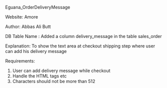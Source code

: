 Eguana_OrderDeliveryMessage

Website: Amore

Author: Abbas Ali Butt

DB Table Name : Added a column delivery_message in the table sales_order
 
Explanation: To show the text area at checkout shipping step where user can add his delivery message

Requirements:

1. User can add delivery message while checkout
2. Handle the HTML tags etc
3. Characters should not be more than 512